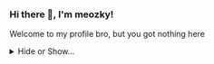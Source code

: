 ### Hi there 👋, I'm meozky!

Welcome to my profile bro, but you got nothing here
<details hide>
 <summary>Hide or Show...</summary>
